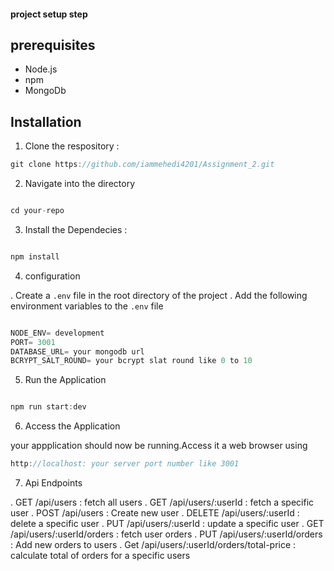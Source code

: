 #### project setup step

## prerequisites

- Node.js
- npm
- MongoDb

## Installation

1. Clone the respository :

```ts
git clone https://github.com/iammehedi4201/Assignment_2.git

```

2. Navigate into the directory

```ts

cd your-repo

```

3. Install the Dependecies :

```ts

npm install

```

4. configuration

. Create a `.env` file in the root directory of the project
. Add the following environment variables to the `.env` file

```ts

NODE_ENV= development
PORT= 3001
DATABASE_URL= your mongodb url
BCRYPT_SALT_ROUND= your bcrypt slat round like 0 to 10

```

5. Run the Application

```ts

npm run start:dev

```

6. Access the Application

your appplication should now be running.Access it a web browser using

```ts
http://localhost: your server port number like 3001

```

7. Api Endpoints

. GET /api/users : fetch all users
. GET /api/users/:userId : fetch a specific user
. POST /api/users : Create new user
. DELETE /api/users/:userId : delete a specific user
. PUT /api/users/:userId : update a specific user
. GET /api/users/:userId/orders : fetch user orders
. PUT /api/users/:userId/orders : Add new orders to users
. Get /api/users/:userId/orders/total-price : calculate total of orders for a specific users
